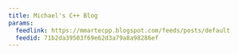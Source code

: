 ```yaml
---
title: Michael's C++ Blog
params:
  feedlink: https://mmartecpp.blogspot.com/feeds/posts/default
  feedid: 71b2da39503f69e62d3a79a8a98286ef
---
```

